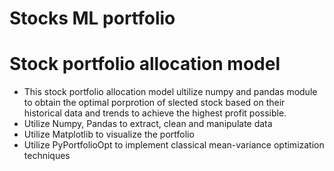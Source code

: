 # Stocks ML portfolio

# Stock portfolio allocation model
- This stock portfolio allocation model ultilize numpy and pandas module to obtain the optimal porprotion of slected stock based on their historical data and trends to achieve the highest profit possible. 
- Utilize Numpy, Pandas to extract, clean and manipulate data
- Utilize Matplotlib to visualize the portfolio
- Utilize PyPortfolioOpt to implement classical mean-variance optimization techniques


